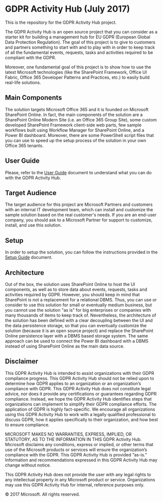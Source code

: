 # GDPR Activity Hub (July 2017)
This is the repository for the GDPR Activity Hub project.

The GDPR Activity Hub is an open source project that you can consider as a starter kit for building a management hub for EU GDPR
(European Global Data Protection Regulation). The goal of this project is to give to customers and partners something to start with
and to play with in order to keep track of all the fundamental events, requests, tasks and activities required to be compliant with
the GDPR.

Moreover, one fundamental goal of this project is to show how to use the latest Microsoft technologies (like the SharePoint Framework, 
Office UI Fabric, Office 365 Developer Patterns and Practices, etc.) to easily build real-life solutions.

## Main Components
The solution targets Microsoft Office 365 and it is founded on Microsoft SharePoint Online.
In fact, the main components of the solution are a SharePoint Online Modern Site (i.e. an Office 365 Group Site), some custom developed
SharePoint Framework client-side web parts, few sample workflows built using Workflow Manager for SharePoint Online, and a Power BI
dashboard. Moreover, there are some PowerShell script files that you can use to speed up the setup process of the solution in your own Office 365 tenants.

## User Guide
Please, refer to the [User Guide](./Documentation/User-Guide.md) document to understand what you can do with the GDPR Activity Hub.

## Target Audience
The target audience for this project are Microsoft Partners and customers with an internal IT development team, which can install and customize
the sample solution based on the real customer's needs. If you are an end-user company, you should ask to a Microsoft Partner for support to customize, install, and use this solution.

## Setup
In order to setup the solution, you can follow the instructions provided in the [Setup Guide](./Documentation/Setup-Guide.md) document.

## Architecture
Out of the box, the solution uses SharePoint Online to host the UI components, as well as to store data about events, requests, tasks and 
activities required by GDPR. However, you should keep in mind that SharePoint is not a replacement for a relational DBMS. Thus, you can 
use or consider to use this solution for small or eventually medium business, but you cannot use the solution "as is" for big enterprises or
companies with many thousands of items to keep track of.
Nevertheless, the architecture of the solution has been defined with a clear decoupling between the UI and the data persistence storage, so that
you can eventually customize the solution (because it is an open source project) and replace the SharePoint Online persistence layer with a 
DBMS based storage system. The same approach can be used to connect the Power BI dashboard with a DBMS instead of using SharePoint Online as the 
main data source.

## Disclaimer
This GDPR Activity Hub is intended to assist organizations with their GDPR compliance progress.  This GDPR Activity Hub should not be relied upon to determine how GDPR applies to an organization or an organization’s compliance with GDPR.  This GDPR Activity Hub does not constitute legal advice, nor does it provide any certifications or guarantees regarding GDPR compliance.  Instead, we hope the GDPR Activity Hub identifies steps that organizations can implement to simplify their GDPR compliance efforts.  The application of GDPR is highly fact-specific. We encourage all organizations using this GDPR Activity Hub to work with a legally qualified professional to discuss GDPR, how it applies specifically to their organization, and how best to ensure compliance.

MICROSOFT MAKES NO WARRANTIES, EXPRESS, IMPLIED, OR STATUTORY, AS TO THE INFORMATION IN THIS GDPR Activity Hub. Microsoft disclaims any conditions, express or implied, or other terms that use of the Microsoft products or services will ensure the organization’s compliance with the GDPR.  This GDPR Activity Hub is provided “as-is.”  Information and recommendations expressed in this GDPR Activity Hub may change without notice.

This GDPR Activity Hub does not provide the user with any legal rights to any intellectual property in any Microsoft product or service.  Organizations may use this GDPR Activity Hub for internal, reference purposes only.

© 2017 Microsoft.  All rights reserved.


